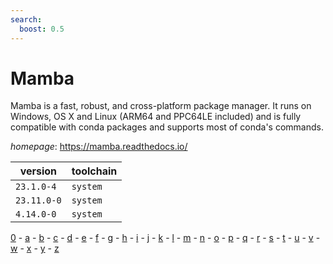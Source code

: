 ```yaml
---
search:
  boost: 0.5
---
```

# Mamba

Mamba is a fast, robust, and cross-platform package manager. It runs on Windows, OS X and Linux  (ARM64 and PPC64LE included) and is fully compatible with conda packages and supports most of conda's commands.

*homepage*: <https://mamba.readthedocs.io/>

version | toolchain
--------|----------
``23.1.0-4`` | ``system``
``23.11.0-0`` | ``system``
``4.14.0-0`` | ``system``

[0](../0/index.md) - [a](../a/index.md) - [b](../b/index.md) - [c](../c/index.md) - [d](../d/index.md) - [e](../e/index.md) - [f](../f/index.md) - [g](../g/index.md) - [h](../h/index.md) - [i](../i/index.md) - [j](../j/index.md) - [k](../k/index.md) - [l](../l/index.md) - [m](../m/index.md) - [n](../n/index.md) - [o](../o/index.md) - [p](../p/index.md) - [q](../q/index.md) - [r](../r/index.md) - [s](../s/index.md) - [t](../t/index.md) - [u](../u/index.md) - [v](../v/index.md) - [w](../w/index.md) - [x](../x/index.md) - [y](../y/index.md) - [z](../z/index.md)

